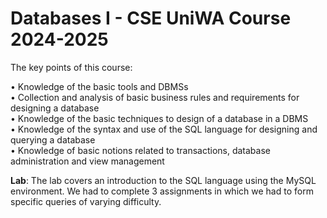 # Databases I - CSE UniWA Course 2024-2025
The key points of this course:  

• Knowledge of the basic tools and DBMSs  
• Collection and analysis of basic business rules and requirements for
designing a database  
• Knowledge of the basic techniques to design of a database in a DBMS  
• Knowledge of the syntax and use of the SQL language for designing and
querying a database  
• Knowledge of basic notions related to transactions, database administration
and view management  

**Lab**:
The lab covers an introduction to the SQL language using the MySQL environment. We had to complete 3 assignments in which we had to form specific queries of varying difficulty.
